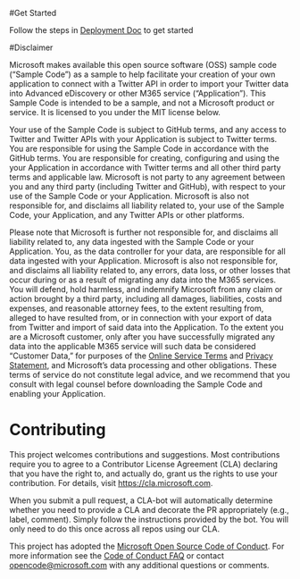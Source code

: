 
#Get Started

Follow the steps in [Deployment Doc](https://docs.microsoft.com/en-us/office365/securitycompliance/archive-third-party-data-with-sample-connector) to get started

#Disclaimer


Microsoft makes available this open source software (OSS) sample code (“Sample Code”) 
as a sample to help facilitate your creation of your own application to connect with a 
Twitter API in order to import your Twitter data into Advanced eDiscovery or other M365 service (“Application”). 
This Sample Code is intended to be a sample, and not a Microsoft product or service. It is licensed to you under the MIT license below. 

Your use of the Sample Code is subject to GitHub terms, and any access to Twitter and Twitter APIs with your Application is subject to Twitter terms. 
You are responsible for using the Sample Code in accordance with the GitHub terms. You are responsible for creating, configuring and using the your 
Application in accordance with Twitter terms and all other third party terms and applicable law. 
Microsoft is not party to any agreement between you and any third party (including Twitter and GitHub), 
with respect to your use of the Sample Code or your Application. Microsoft is also not responsible for, 
and disclaims all liability related to, your use of the Sample Code, your Application, and any Twitter APIs or other platforms.  

Please note that Microsoft is further not responsible for, and disclaims all liability related to, 
any data ingested with the Sample Code or your Application. You, as the data controller for your data, 
are responsible for all data ingested with your Application. Microsoft is also not responsible for, and disclaims all liability related to, 
any errors, data loss, or other losses that occur during or as a result of migrating any data into the M365 services. 
You will defend, hold harmless, and indemnify Microsoft from any claim or action brought by a third party, 
including all damages, liabilities, costs and expenses, and reasonable attorney fees, to the extent resulting from, 
alleged to have resulted from, or in connection with your export of data from Twitter and import of said data into the Application. 
To the extent you are a Microsoft customer, only after you have successfully migrated any data into the applicable M365 service 
will such data be considered “Customer Data,” for purposes of the [Online Service Terms](http://www.microsoftvolumelicensing.com/DocumentSearch.aspx?Mode=3&DocumentTypeId=46)
and [Privacy Statement](https://go.microsoft.com/fwlink/?LinkId=521839), and Microsoft’s data processing and other obligations. 
These terms of service do not constitute legal advice, and we recommend that you consult with legal counsel before downloading the Sample Code and enabling your Application. 

# Contributing

This project welcomes contributions and suggestions.  Most contributions require you to agree to a
Contributor License Agreement (CLA) declaring that you have the right to, and actually do, grant us
the rights to use your contribution. For details, visit https://cla.microsoft.com.

When you submit a pull request, a CLA-bot will automatically determine whether you need to provide
a CLA and decorate the PR appropriately (e.g., label, comment). Simply follow the instructions
provided by the bot. You will only need to do this once across all repos using our CLA.

This project has adopted the [Microsoft Open Source Code of Conduct](https://opensource.microsoft.com/codeofconduct/).
For more information see the [Code of Conduct FAQ](https://opensource.microsoft.com/codeofconduct/faq/) or
contact [opencode@microsoft.com](mailto:opencode@microsoft.com) with any additional questions or comments.
